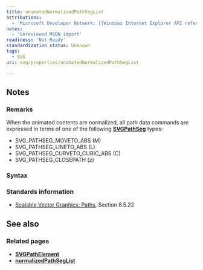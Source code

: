 ```yaml
---
title: animatedNormalizedPathSegList
attributions:
  - 'Microsoft Developer Network: [[Windows Internet Explorer API reference](http://msdn.microsoft.com/en-us/library/ie/hh828809%28v=vs.85%29.aspx) Article]'
notes:
  - 'Unreviewed MSDN import'
readiness: 'Not Ready'
standardization_status: Unknown
tags:
  - SVG
uri: svg/properties/animatedNormalizedPathSegList

---
```

## Notes

### Remarks

When the animated contents are normalized, all path data commands are expressed in terms of one of the following [**SVGPathSeg**](/svg/objects/SVGPathSeg) types:

-   SVG\_PATHSEG\_MOVETO\_ABS (M)
-   SVG\_PATHSEG\_LINETO\_ABS (L)
-   SVG\_PATHSEG\_CURVETO\_CUBIC\_ABS (C)
-   SVG\_PATHSEG\_CLOSEPATH (z)

### Syntax

### Standards information

-   [Scalable Vector Graphics: Paths](http://go.microsoft.com/fwlink/p/?linkid=204736), Section 8.5.22

## See also

### Related pages

-   [**SVGPathElement**](/svg/elements/path)
-   [**normalizedPathSegList**](/svg/properties/normalizedPathSegList)
